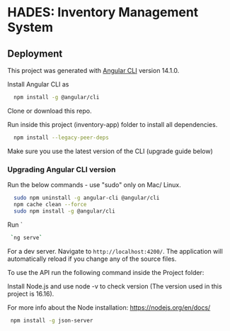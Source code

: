 # HADES: Inventory Management System

## Deployment

This project was generated with [Angular CLI](https://github.com/angular/angular-cli) version 14.1.0.

Install Angular CLI as 

```bash
  npm install -g @angular/cli
```

Clone or download this repo.

Run inside this project (inventory-app) folder to install all dependencies.

```bash
  npm install --legacy-peer-deps
```
Make sure you use the latest version of the CLI (upgrade guide below)

### Upgrading Angular CLI version

Run the below commands - use "sudo" only on Mac/ Linux.
```bash
  sudo npm uninstall -g angular-cli @angular/cli
  npm cache clean --force
  sudo npm install -g @angular/cli
```

Run `

```bash
 `ng serve` 
 ``` 
For a dev server. Navigate to `http://localhost:4200/`.
The application will automatically reload if you change any of the source files.

To use the API run the following command inside the Project folder:

Install Node.js and use node -v to check version (The version used in this project is 16.16).

For more info about the Node installation: https://nodejs.org/en/docs/

```bash
 npm install -g json-server
 ``` 


